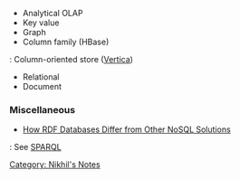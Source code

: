 -   Analytical OLAP
-   Key value
-   Graph
-   Column family (HBase)

:   Column-oriented store
    ([Vertica](http://www.vertica.com/hp-vertica-products/sqlonhadoop/))

-   Relational
-   Document

### Miscellaneous

-   [How RDF Databases Differ from Other NoSQL
    Solutions](http://blog.datagraph.org/2010/04/rdf-nosql-diff)

:   See [SPARQL](https://docs.marklogic.com/sem:sparql)

[Category: Nikhil's Notes](Category:_Nikhil's_Notes "wikilink")
